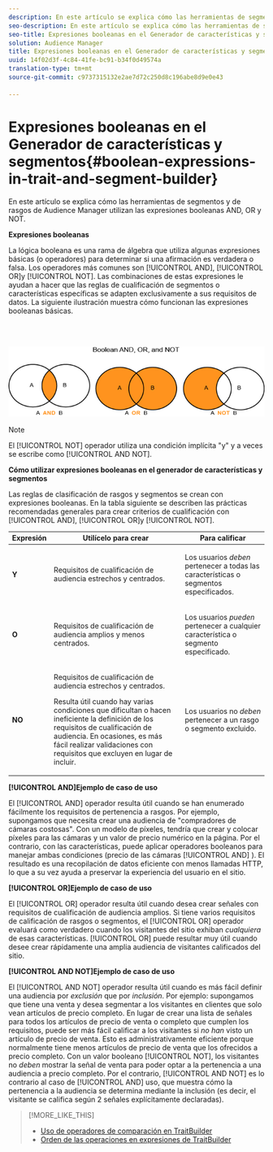 ```yaml
---
description: En este artículo se explica cómo las herramientas de segmentos y de rasgos de Audience Manager utilizan las expresiones booleanas AND, OR y NOT.
seo-description: En este artículo se explica cómo las herramientas de segmentos y de rasgos de Audience Manager utilizan las expresiones booleanas AND, OR y NOT.
seo-title: Expresiones booleanas en el Generador de características y segmentos
solution: Audience Manager
title: Expresiones booleanas en el Generador de características y segmentos
uuid: 14f02d3f-4c84-41fe-bc91-b34f0d49574a
translation-type: tm+mt
source-git-commit: c9737315132e2ae7d72c250d8c196abe8d9e0e43

---
```



# Expresiones booleanas en el Generador de características y segmentos{#boolean-expressions-in-trait-and-segment-builder}

En este artículo se explica cómo las herramientas de segmentos y de rasgos de Audience Manager utilizan las expresiones booleanas AND, OR y NOT.

<!-- 

c_tb_boolean.xml

 -->

**Expresiones booleanas**

La lógica booleana es una rama de álgebra que utiliza algunas expresiones básicas (o operadores) para determinar si una afirmación es verdadera o falsa. Los operadores más comunes son [!UICONTROL AND], [!UICONTROL OR]y [!UICONTROL NOT]. Las combinaciones de estas expresiones le ayudan a hacer que las reglas de cualificación de segmentos o características específicas se adapten exclusivamente a sus requisitos de datos. La siguiente ilustración muestra cómo funcionan las expresiones booleanas básicas.

<br> 

![](assets/BooleanOverview_small.png)

>[!NOTE]
>
>El [!UICONTROL NOT] operador utiliza una condición implícita "y" y a veces se escribe como [!UICONTROL AND NOT].

**Cómo utilizar expresiones booleanas en el generador de características y segmentos**

Las reglas de clasificación de rasgos y segmentos se crean con expresiones booleanas. En la tabla siguiente se describen las prácticas recomendadas generales para crear criterios de cualificación con [!UICONTROL AND], [!UICONTROL OR]y [!UICONTROL NOT].

<table id="table_C762872C98F54C4A86A2F1C840A86657"> 
 <thead> 
  <tr> 
   <th colname="col1" class="entry"> Expresión </th> 
   <th colname="col2" class="entry"> Utilícelo para crear </th> 
   <th colname="col3" class="entry"> Para calificar </th> 
  </tr>
 </thead>
 <tbody> 
  <tr> 
   <td colname="col1"> <p><b><span class="wintitle"> Y</span></b> </p> </td> 
   <td colname="col2"> <p>Requisitos de cualificación de audiencia estrechos y centrados. </p> </td> 
   <td colname="col3"> <p>Los usuarios <i>deben</i> pertenecer a todas las características o segmentos especificados. </p> </td> 
  </tr> 
  <tr> 
   <td colname="col1"> <p><b><span class="wintitle"> O</span></b> </p> </td> 
   <td colname="col2"> <p>Requisitos de cualificación de audiencia amplios y menos centrados. </p> </td> 
   <td colname="col3"> <p>Los usuarios <i>pueden</i> pertenecer a cualquier característica o segmento especificado. </p> </td> 
  </tr> 
  <tr> 
   <td colname="col1"> <p><b><span class="wintitle"> NO</span></b> </p> </td> 
   <td colname="col2"> <p>Requisitos de cualificación de audiencia estrechos y centrados. </p> <p>Resulta útil cuando hay varias condiciones que dificultan o hacen ineficiente la definición de los requisitos de cualificación de audiencia. En ocasiones, es más fácil realizar validaciones con requisitos que excluyen en lugar de incluir. </p> </td> 
   <td colname="col3"> <p>Los usuarios no <i>deben</i> pertenecer a un rasgo o segmento excluido. </p> </td> 
  </tr> 
 </tbody> 
</table>

**[!UICONTROL AND]Ejemplo de caso de uso**

El [!UICONTROL AND] operador resulta útil cuando se han enumerado fácilmente los requisitos de pertenencia a rasgos. Por ejemplo, supongamos que necesita crear una audiencia de "compradores de cámaras costosas". Con un modelo de píxeles, tendría que crear y colocar píxeles para las cámaras y un valor de precio numérico en la página. Por el contrario, con las características, puede aplicar operadores booleanos para manejar ambas condiciones (precio de las cámaras [!UICONTROL AND] ). El resultado es una recopilación de datos eficiente con menos llamadas HTTP, lo que a su vez ayuda a preservar la experiencia del usuario en el sitio.

**[!UICONTROL OR]Ejemplo de caso de uso**

El [!UICONTROL OR] operador resulta útil cuando desea crear señales con requisitos de cualificación de audiencia amplios. Si tiene varios requisitos de calificación de rasgos o segmentos, el [!UICONTROL OR] operador evaluará como verdadero cuando los visitantes del sitio exhiban *cualquiera* de esas características. [!UICONTROL OR] puede resultar muy útil cuando desee crear rápidamente una amplia audiencia de visitantes calificados del sitio.

**[!UICONTROL AND NOT]Ejemplo de caso de uso**

El [!UICONTROL AND NOT] operador resulta útil cuando es más fácil definir una audiencia por *exclusión* que por *inclusión*. Por ejemplo: supongamos que tiene una venta y desea segmentar a los visitantes en clientes que solo vean artículos de precio completo. En lugar de crear una lista de señales para todos los artículos de precio de venta o completo que cumplen los requisitos, puede ser más fácil calificar a los visitantes si *no han* visto un artículo de precio de venta. Esto es administrativamente eficiente porque normalmente tiene menos artículos de precio de venta que los ofrecidos a precio completo. Con un valor booleano [!UICONTROL NOT], los visitantes no *deben* mostrar la señal de venta para poder optar a la pertenencia a una audiencia a precio completo. Por el contrario, [!UICONTROL AND NOT] es lo contrario al caso de [!UICONTROL AND] uso, que muestra cómo la pertenencia a la audiencia se determina mediante la inclusión (es decir, el visitante se califica según 2 señales explícitamente declaradas).

>[!MORE_LIKE_THIS]
>
>* [Uso de operadores de comparación en TraitBuilder](../features/traits/trait-comparison-operators.md)
>* [Orden de las operaciones en expresiones de TraitBuilder](../features/traits/trait-operator-precedence.md)

